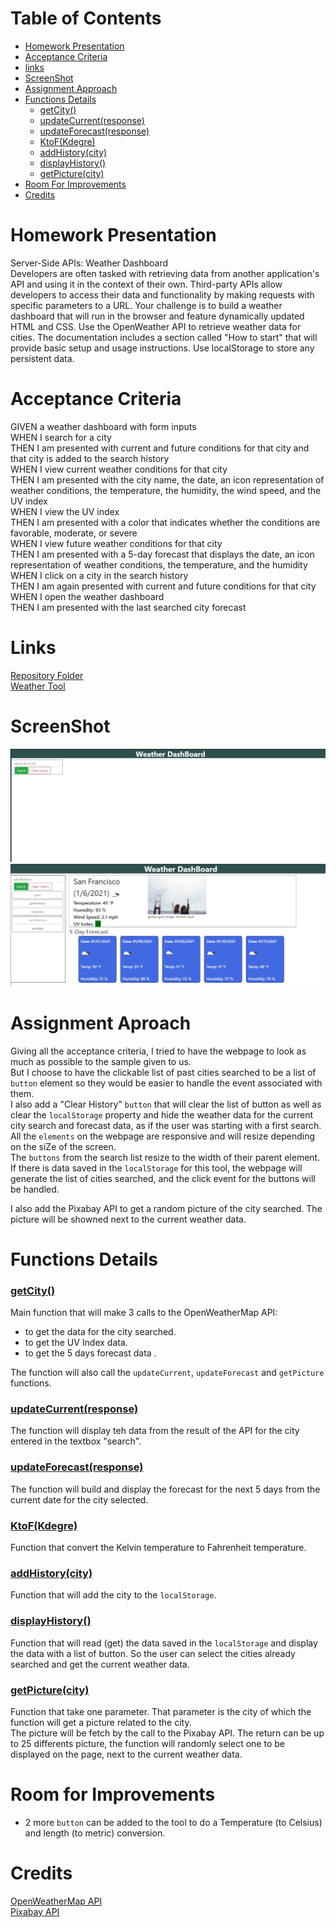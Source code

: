 # Table of Contents
- [Homework Presentation](#homework-presentation)
- [Acceptance Criteria](#acceptance-criteria)
- [links](#links)
- [ScreenShot](#screenshot)
- [Assignment Approach](#assignment-approach)
- [Functions Details](#functions-details)
    - [getCity()](#getcity())
    - [updateCurrent(response)](#updatecurrent(response))
    - [updateForecast(response)](#updateforecast(response))
    - [KtoF(Kdegre)](#ktof(kdegre))
    - [addHistory(city)](#addhistory(city))
    - [displayHistory()](#displayhistory())
    - [getPicture(city)](#getpicture(city))
- [Room For Improvements](#room-for-improvements())
- [Credits](#credits)

# Homework Presentation
Server-Side APIs: Weather Dashboard  
Developers are often tasked with retrieving data from another application's API and using it in the context of their own. Third-party APIs allow developers to access their data and functionality by making requests with specific parameters to a URL. Your challenge is to build a weather dashboard that will run in the browser and feature dynamically updated HTML and CSS.
Use the OpenWeather API to retrieve weather data for cities. The documentation includes a section called "How to start" that will provide basic setup and usage instructions. Use localStorage to store any persistent data.

# Acceptance Criteria
GIVEN a weather dashboard with form inputs  
WHEN I search for a city  
THEN I am presented with current and future conditions for that city and that city is added to the search history  
WHEN I view current weather conditions for that city  
THEN I am presented with the city name, the date, an icon representation of weather conditions, the temperature, the humidity, the wind speed, and the UV index  
WHEN I view the UV index  
THEN I am presented with a color that indicates whether the conditions are favorable, moderate, or severe  
WHEN I view future weather conditions for that city  
THEN I am presented with a 5-day forecast that displays the date, an icon representation of weather conditions, the temperature, and the humidity  
WHEN I click on a city in the search history  
THEN I am again presented with current and future conditions for that city  
WHEN I open the weather dashboard  
THEN I am presented with the last searched city forecast

# Links
[Repository Folder](https://github.com/nhounhou/Homework6)  
[Weather Tool](https://nhounhou.github.io/Homework6)

# ScreenShot
![At Start](./assets/image/Starter.jpg)  
![Full Page Data](./assets/image/webpageFull.jpg)

# Assignment Aproach
Giving all the acceptance criteria, I tried to have the webpage to look as much as possible to the sample given to us.  
But I choose to have the clickable list of past cities searched to be a list of `button` element so they would be easier to handle the event associated with them.  
I also add a "Clear History" `button` that will clear the list of button as well as clear the `localStorage` property and hide the weather data for the current city search and forecast data, as if the user was starting with a first search.  
All the `elements` on the webpage are responsive and will resize depending on the siZe of the screen.  
The `buttons` from the search list resize to the width of their parent element.  
If there is data saved in the `localStorage` for this tool, the webpage will generate the list of cities searched, and the click event for the buttons will be handled.  

I also add the Pixabay API to get a random picture of the city searched. The picture will be showned next to the current weather data.

# Functions Details
### <ins>getCity()
Main function that will make 3 calls to the OpenWeatherMap API:  
- to get the data for the city searched.
- to get the UV Index data.
- to get the 5 days forecast data  .

The function will also call the `updateCurrent`, `updateForecast` and `getPicture` functions.

### <ins>updateCurrent(response)
The function will display teh data from the result of the API for the city entered in the textbox "search".

### <ins>updateForecast(response)
The function will build and display the forecast for the next 5 days from the current date for the city selected.

### <ins>KtoF(Kdegre)
Function that convert the Kelvin temperature to Fahrenheit temperature.

### <ins>addHistory(city)
Function that will add the city to the `localStorage`.

### <ins>displayHistory()
Function that will read (get) the data saved in the `localStorage` and display the data with a list of button. So the user can select the cities already searched and get the current weather data.

### <ins>getPicture(city)
Function that take one parameter. That parameter is the city of which the function will get a picture related to the city.  
The picture will be fetch by the call to the Pixabay API. The return can be up to 25 differents picture, the function will randomly select one to be displayed on the page, next to the current weather data.

# Room for Improvements
- 2 more `button` can be added to the tool to do a Temperature (to Celsius) and length (to metric) conversion.

# Credits
[OpenWeatherMap API](https://openweathermap.org)  
[Pixabay API](https://pixabay.com)